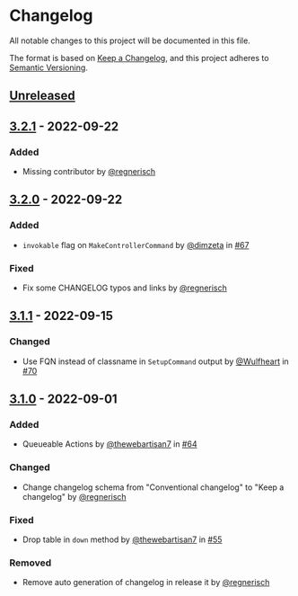 # Changelog
All notable changes to this project will be documented in this file.

The format is based on [Keep a Changelog](https://keepachangelog.com/en/1.0.0/),
and this project adheres to [Semantic Versioning](https://semver.org/spec/v2.0.0.html).

## [Unreleased]

## [3.2.1] - 2022-09-22
### Added
- Missing contributor by [@regnerisch](https://github.com/regnerisch)

## [3.2.0] - 2022-09-22
### Added
- `invokable` flag on `MakeControllerCommand` by [@dimzeta](https://github.com/dimzeta) in [#67](https://github.com/regnerisch/laravel-beyond/pull/67)

### Fixed
- Fix some CHANGELOG typos and links by [@regnerisch](https://github.com/regnerisch)

## [3.1.1] - 2022-09-15
### Changed
- Use FQN instead of classname in `SetupCommand` output by [@Wulfheart](https://github.com/Wulfheart) in [#70](https://github.com/regnerisch/laravel-beyond/pull/70)

## [3.1.0] - 2022-09-01
### Added
- Queueable Actions by [@thewebartisan7](https://github.com/thewebartisan7) in [#64](https://github.com/regnerisch/laravel-beyond/pull/64)

### Changed
- Change changelog schema from "Conventional changelog" to "Keep a changelog" by [@regnerisch](https://github.com/regnerisch)

### Fixed
- Drop table in `down` method by [@thewebartisan7](https://github.com/thewebartisan7) in [#55](https://github.com/regnerisch/laravel-beyond/pull/55)

### Removed
- Remove auto generation of changelog in release it by [@regnerisch](https://github.com/regnerisch)

[Unreleased]: https://github.com/regnerisch/laravel-beyond/compare/v3.2.1...HEAD
[3.2.1]: https://github.com/regnerisch/laravel-beyond/compare/v3.2.0...v3.2.1
[3.2.0]: https://github.com/regnerisch/laravel-beyond/compare/v3.1.1...v3.2.0
[3.1.1]: https://github.com/regnerisch/laravel-beyond/compare/v3.1.0...v3.1.1
[3.1.0]: https://github.com/regnerisch/laravel-beyond/compare/v3.0.0...v3.1.0
[3.0.0]: https://github.com/regnerisch/laravel-beyond/compare/v2.0.0...v3.0.0
[2.0.0]: https://github.com/regnerisch/laravel-beyond/compare/v1.0.0...v2.0.0
